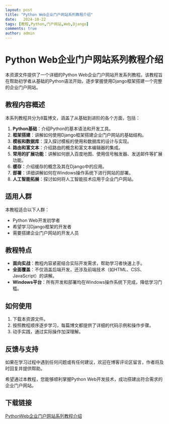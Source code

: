```yaml
---
layout: post
title: "Python Web企业门户网站系列教程介绍"
date:   2024-10-22
tags: [教程,Python,门户网站,Web,Django]
comments: true
author: admin
---
```

# Python Web企业门户网站系列教程介绍

本资源文件提供了一个详细的Python Web企业门户网站开发系列教程。该教程旨在帮助初学者从基础的Python语法开始，逐步掌握使用Django框架搭建一个完整的企业门户网站。

## 教程内容概述

本系列教程共分为8篇博文，涵盖了从基础到进阶的各个方面，包括：

1. **Python基础**：介绍Python的基本语法和开发工具。
2. **框架搭建**：讲解如何使用Django框架搭建企业门户网站的基础结构。
3. **模板和数据库**：深入探讨模板的使用和数据库的设计与实现。
4. **路由和富文本**：介绍路由的概念和富文本编辑器的集成。
5. **常用的扩展功能**：讲解如何嵌入百度地图、使用信号触发器、发送邮件等扩展功能。
6. **缓存**：介绍缓存的概念及其在Django中的应用。
7. **部署**：详细讲解如何在Windows操作系统下进行网站的部署。
8. **人工智能拓展**：探讨如何将人工智能技术应用于企业门户网站。

## 适用人群

本教程适合以下人群：

- Python Web开发初学者
- 希望学习Django框架的开发者
- 需要搭建企业门户网站的开发人员

## 教程特点

- **面向实战**：教程内容紧密结合实际开发需求，帮助学习者快速上手。
- **全面覆盖**：不仅涵盖后端开发，还涉及前端技术（如HTML、CSS、JavaScript）的讲解。
- **Windows平台**：所有开发和部署均在Windows操作系统下完成，降低学习门槛。

## 如何使用

1. 下载本资源文件。
2. 按照教程顺序逐步学习，每篇博文都提供了详细的代码示例和操作步骤。
3. 动手实践，通过实际操作加深理解。

## 反馈与支持

如果在学习过程中遇到任何问题或有任何建议，欢迎在博客评论区留言，作者将及时回复并提供帮助。

希望通过本教程，您能够顺利掌握Python Web开发技术，成功搭建出符合需求的企业门户网站。

## 下载链接

[PythonWeb企业门户网站系列教程介绍](https://pan.quark.cn/s/119c1c14b059)